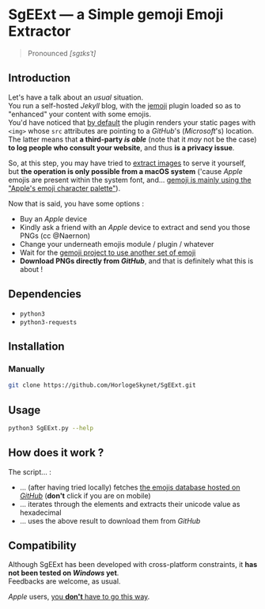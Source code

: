 # SgEExt &mdash; a Simple gemoji Emoji Extractor

> Pronounced _[sgɪksˈt]_

## Introduction

Let's have a talk about an _usual_ situation.  
You run a self-hosted _Jekyll_ blog, with the [jemoji](https://github.com/jekyll/jemoji) plugin loaded so as to "enhanced" your content with some emojis.  
You'd have noticed that [by default](https://github.com/jekyll/jemoji#emoji-images) the plugin renders your static pages with `<img>` whose `src` attributes are pointing to a _GitHub_'s (_Microsoft_'s) location.  
The latter means that **a third-party _is able_** (note that it _may_ not be the case) **to log people who consult your website**, and thus **is a privacy issue**.

So, at this step, you may have tried to [extract images](https://github.com/github/gemoji#extract-images) to serve it yourself, but **the operation is only possible from a macOS system** ('cause _Apple_ emojis are present within the system font, and... [gemoji is mainly using the "Apple's emoji character palette"](https://github.com/github/gemoji/blob/b04991b001e137c06cc56cebcabf0e458b5eea44/CONTRIBUTING.md#readme)).

Now that is said, you have some options :

* Buy an _Apple_ device
* Kindly ask a friend with an _Apple_ device to extract and send you those PNGs (cc @Naernon)
* Change your underneath emojis module / plugin / whatever
* Wait for the [gemoji project to use another set of emoji](https://github.com/github/gemoji/pull/72)
* **Download PNGs directly from _GitHub_**, and that is definitely what this is about !

## Dependencies

* `python3`
* `python3-requests`

## Installation

### Manually

```bash
git clone https://github.com/HorlogeSkynet/SgEExt.git
```

## Usage

```bash
python3 SgEExt.py --help
```

## How does it work ?

The script... :

* ... (after having tried locally) fetches [the emojis database hosted on _GitHub_](https://github.com/github/gemoji/raw/master/db/emoji.json) (**don't** click if you are on mobile)
* ... iterates through the elements and extracts their unicode value as hexadecimal
* ... uses the above result to download them from _GitHub_

## Compatibility

Although SgEExt has been developed with cross-platform constraints, it **has not been tested on _Windows_ yet**.  
Feedbacks are welcome, as usual.

_Apple_ users, [you **don't** have to go this way](https://github.com/github/gemoji#extract-images).

